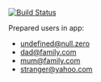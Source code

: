 [![Build Status](https://travis-ci.com/jkremlacek/pv247-messenger.svg?token=eG473enqTzynJD1qtNyc&branch=master)](https://travis-ci.com/jkremlacek/pv247-messenger)

Prepared users in app:

- undefined@null.zero
- dad@family.com
- mum@family.com
- stranger@yahoo.com
